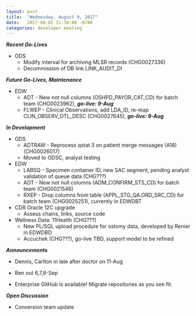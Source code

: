 ```yaml
---
layout: post
title:  "Wednesday, August 9, 2017"
date:   2017-08-02 11:30:00 -0700
categories: developer meeting
---
```

**_Recent Go-Lives_**
* ODS
	* Modify interval for archiving MLSR records (CHG0027336)
	* Decommission of DB link LINK_AUDIT_DI

**_Future Go-Lives, Maintenance_**
* EDW
	* ADT - New not null columns (OSHPD_PAYOR_CAT_CD) for batch team (CHG0023962), **_go-live: 9-Aug_**
	* FLWEP - Clinical Observations, add LDA_ID, re-map CLIN_OBSERV_DTL_DESC (CHG0027645), **_go-live: 9-Aug_**
  
**_In Development_**
* ODS
	* ADTRAW - Reprocess qstat 3 on patient merge messages (A18) (CHG0026017)
	* Moved to ODSC, analyst testing
* EDW
	* LABSQ - Specimen container ID, new SAC segment, pending analyst validation of queue data (CHG???)
	* ADT -  New not null columns (ADM_CONFIRM_STS_CD) for batch team (CHG0021546)
	* RXEP - Drop columns from table (APPL_STG_QA.ORD_SRC_CD) for batch team (CHG0025251), currently in EDWDBT
* CDR Oracle 12C upgrade
	* Assess chains, links, source code
* Wellness Data: 11Health (CHG???)
	* New PL/SQL upload procedure for ostomy data, developed by Renier in EDWDBD
	* Accuchek (CHG???), go-live TBD, support model to be refined

**_Announcements_**
* Dennis, Carlton in late after doctor on 11-Aug
* Ben out 6,7,8-Sep

* Enterprise GitHub is available!  Migrate repositories as you see fit.

**_Open Discussion_**
* Conversion team update
